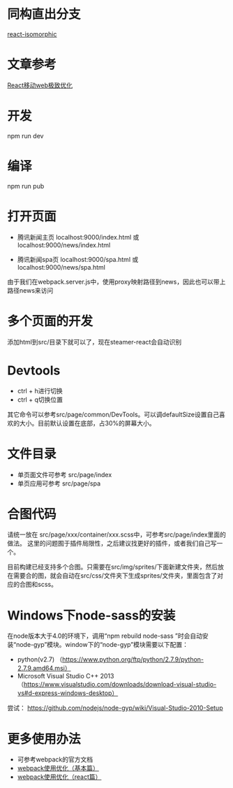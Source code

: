 # 同构直出分支
[react-isomorphic](https://github.com/SteamerTeam/steamer-react/tree/react-isomorphic)

# 文章参考
[React移动web极致优化](https://github.com/lcxfs1991/blog/issues/8)

# 开发
npm run dev

# 编译
npm run pub

# 打开页面
* 腾讯新闻主页
localhost:9000/index.html
或
localhost:9000/news/index.html

* 腾讯新闻spa页
localhost:9000/spa.html
或
localhost:9000/news/spa.html

由于我们在webpack.server.js中，使用proxy映射路径到news，因此也可以带上路径news来访问


# 多个页面的开发
添加html到src/目录下就可以了，现在steamer-react会自动识别


# Devtools
* ctrl + h进行切换
* ctrl + q切换位置

其它命令可以参考src/page/common/DevTools。可以调defaultSize设置自己喜欢的大小。目前默认设置在底部，占30%的屏幕大小。

# 文件目录
* 单页面文件可参考 src/page/index
* 单页应用可参考 src/page/spa


# 合图代码
请统一放在 src/page/xxx/container/xxx.scss中，可参考src/page/index里面的做法。
这里的问题囿于插件局限性，之后建议找更好的插件，或者我们自己写一个。

目前构建已经支持多个合图。只需要在src/img/sprites/下面新建文件夹，然后放在需要合的图，就会自动在src/css/文件夹下生成sprites/文件夹，里面包含了对应的合图和scss。

# Windows下node-sass的安装
在node版本大于4.0的环境下，调用“npm rebuild node-sass ”时会自动安装“node-gyp”模块。window下的“node-gyp”模块需要以下配置：

* python(v2.7) （https://www.python.org/ftp/python/2.7.9/python-2.7.9.amd64.msi）
* Microsoft Visual Studio C++ 2013 （https://www.visualstudio.com/downloads/download-visual-studio-vs#d-express-windows-desktop）


尝试：
https://github.com/nodejs/node-gyp/wiki/Visual-Studio-2010-Setup

# 更多使用办法
* 可参考webpack的官方文档
* [webpack使用优化（基本篇）](https://github.com/lcxfs1991/blog/issues/2)
* [webpack使用优化（react篇）](https://github.com/lcxfs1991/blog/issues/7)
